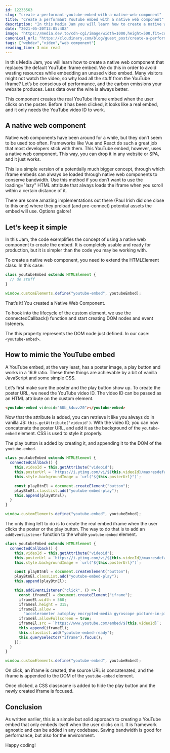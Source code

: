 ```yaml
---
id: 12233563
slug: "create-a-performant-youtube-embed-with-a-native-web-component"
title: "Create a performant YouTube embed with a native web component"
description: "In this Media Jam you will learn how to create a native web component that replaces the default YouTube iframe embed."
date: "2021-05-20T13:05:48Z"
image: "https://media.dev.to/cdn-cgi/image/width=1000,height=500,fit=cover,gravity=auto,format=auto/https://res.cloudinary.com/dwfcofnrd/image/upload/v1719585541/website/native-yt-player.png"
canonical_url: "https://cloudinary.com/blog/guest_post/create-a-performant-youtube-embed-with-a-native-web-component"
tags: ["webdev","video","web component"]
reading_time: 3 min read
---
```


In this Media Jam, you will learn how to create a native web component that replaces the default YouTube iframe embed. We do this in order to avoid wasting resources while embedding an unused video embed. Many visitors might not watch the video, so why load all the stuff from the YouTube iframe? Let’s be conscious of performance, and the carbon emissions your website produces. Less data over the wire is always better.

This component creates the real YouTube iframe embed when the user clicks on the poster. Before it has been clicked, it looks like a real embed, and it only needs the YouTube video ID to work.

## A native web component

Native web components have been around for a while, but they don’t seem to be used too often. Frameworks like Vue and React do such a great job that most developers stick with them. This YouTube embed, however, uses a native web component. This way, you can drop it in any website or SPA, and it just works.

This is a simple version of a potentially much bigger concept, through which iframe embeds can always be loaded through native web components to conserve bandwidth. Use this method if you don’t want to use the loading="lazy" HTML attribute that always loads the iframe when you scroll within a certain distance of it.

There are some amazing implementations out there (Paul Irish did one close to this one) where they preload (and pre-connect) potential assets the embed will use. Options galore!

## Let’s keep it simple

In this Jam, the code exemplifies the concept of using a native web component to create the embed. It is completely usable and ready for production, but it is simpler than the code you may be working with.

To create a native web component, you need to extend the HTMLElement class. In this case:

```js
class youtubeEmbed extends HTMLElement {
  // do stuff
}

window.customElements.define("youtube-embed", youtubeEmbed);
```

That’s it! You created a Native Web Component.

To hook into the lifecycle of the custom element, we use the connectedCallback() function and start creating DOM nodes and event listeners.

The this property represents the DOM node just defined. In our case: `<youtube-embed>`.

## How to mimic the YouTube embed

A YouTube embed, at the very least, has a poster image, a play button and works in a 16:9 ratio. These three things are achievable by a bit of vanilla JavaScript and some simple CSS.

Let’s first make sure the poster and the play button show up. To create the poster URL, we need the YouTube video ID. The video ID can be passed as an HTML attribute on the custom element.


```html
<youtube-embed videoid="6Ub_k4uvz20"></youtube-embed>
```

Now that the attribute is added, you can retrieve it like you always do in vanilla JS: `this.getAttribute('videoid')`. With the video ID, you can now concatenate the poster URL, and add it as the background of the `youtube-embed` element. CSS is used to style it properly. 

The play button is added by creating it, and appending it to the DOM of the `youtube-embed`.

```js
class youtubeEmbed extends HTMLElement {
  connectedCallback() {
    this.videoId = this.getAttribute("videoid");
    this.posterUrl = `https://i.ytimg.com/vi/${this.videoId}/maxresdefault.jpg`;
    this.style.backgroundImage = `url("${this.posterUrl}")`;

    const playBtnEl = document.createElement("button");
    playBtnEl.classList.add("youtube-embed-play");
    this.append(playBtnEl);
  }
}

window.customElements.define("youtube-embed", youtubeEmbed);
```

The only thing left to do is to create the real embed iframe when the user clicks the poster or the play button. The way to do that is to add an `addEventListener` function to the whole `youtube-embed` element.

```js
class youtubeEmbed extends HTMLElement {
  connectedCallback() {
    this.videoId = this.getAttribute("videoid");
    this.posterUrl = `https://i.ytimg.com/vi/${this.videoId}/maxresdefault.jpg`;
    this.style.backgroundImage = `url("${this.posterUrl}")`;

    const playBtnEl = document.createElement("button");
    playBtnEl.classList.add("youtube-embed-play");
    this.append(playBtnEl);

    this.addEventListener("click", () => {
      const iframeEl = document.createElement("iframe");
      iframeEl.width = 560;
      iframeEl.height = 315;
      iframeEl.allow =
        "accelerometer autoplay encrypted-media gyroscope picture-in-picture";
      iframeEl.allowFullscreen = true;
      iframeEl.src = `https://www.youtube.com/embed/${this.videoId}`;
      this.append(iframeEl);
      this.classList.add("youtube-embed-ready");
      this.querySelector("iframe").focus();
    });
  }
}

window.customElements.define("youtube-embed", youtubeEmbed);
```

On click, an iframe is created, the source URL is concatenated, and the iframe is appended to the DOM of the `youtube-embed` element.

Once clicked, a CSS classname is added to hide the play button and the newly created iframe is focused.

## Conclusion
As written earlier, this is a simple but solid approach to creating a YouTube embed that only embeds itself when the user clicks on it. It is framework agnostic and can be added in any codebase. Saving bandwidth is good for performance, but also for the environment.

Happy coding!